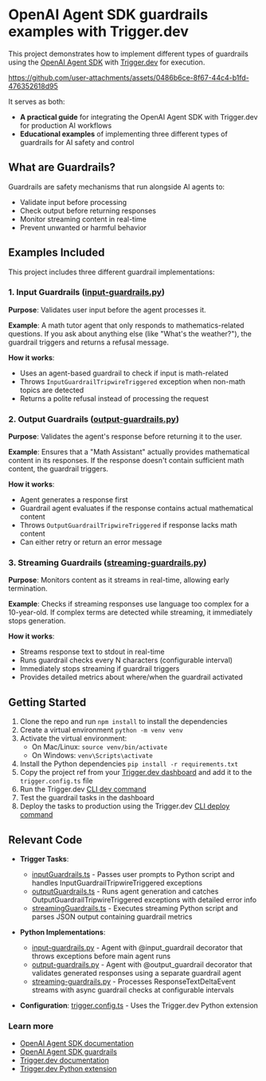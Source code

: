 # OpenAI Agent SDK guardrails examples with Trigger.dev

This project demonstrates how to implement different types of guardrails using the [OpenAI Agent SDK](https://openai.github.io/openai-agents-python/) with [Trigger.dev](https://trigger.dev) for execution.

https://github.com/user-attachments/assets/0486b6ce-8f67-44c4-b1fd-476352618d95

It serves as both:

- **A practical guide** for integrating the OpenAI Agent SDK with Trigger.dev for production AI workflows
- **Educational examples** of implementing three different types of guardrails for AI safety and control

## What are Guardrails?

Guardrails are safety mechanisms that run alongside AI agents to:

- Validate input before processing
- Check output before returning responses
- Monitor streaming content in real-time
- Prevent unwanted or harmful behavior

## Examples Included

This project includes three different guardrail implementations:

### 1. Input Guardrails ([input-guardrails.py](./src/python/input-guardrails.py))

**Purpose**: Validates user input before the agent processes it.

**Example**: A math tutor agent that only responds to mathematics-related questions. If you ask about anything else (like "What's the weather?"), the guardrail triggers and returns a refusal message.

**How it works**:

- Uses an agent-based guardrail to check if input is math-related
- Throws `InputGuardrailTripwireTriggered` exception when non-math topics are detected
- Returns a polite refusal instead of processing the request

### 2. Output Guardrails ([output-guardrails.py](./src/python/output-guardrails.py))

**Purpose**: Validates the agent's response before returning it to the user.

**Example**: Ensures that a "Math Assistant" actually provides mathematical content in its responses. If the response doesn't contain sufficient math content, the guardrail triggers.

**How it works**:

- Agent generates a response first
- Guardrail agent evaluates if the response contains actual mathematical content
- Throws `OutputGuardrailTripwireTriggered` if response lacks math content
- Can either retry or return an error message

### 3. Streaming Guardrails ([streaming-guardrails.py](./src/python/streaming-guardrails.py))

**Purpose**: Monitors content as it streams in real-time, allowing early termination.

**Example**: Checks if streaming responses use language too complex for a 10-year-old. If complex terms are detected while streaming, it immediately stops generation.

**How it works**:

- Streams response text to stdout in real-time
- Runs guardrail checks every N characters (configurable interval)
- Immediately stops streaming if guardrail triggers
- Provides detailed metrics about where/when the guardrail activated

## Getting Started

1. Clone the repo and run `npm install` to install the dependencies
2. Create a virtual environment `python -m venv venv`
3. Activate the virtual environment:
   - On Mac/Linux: `source venv/bin/activate`
   - On Windows: `venv\Scripts\activate`
4. Install the Python dependencies `pip install -r requirements.txt`
5. Copy the project ref from your [Trigger.dev dashboard](https://cloud.trigger.dev) and add it to the `trigger.config.ts` file
6. Run the Trigger.dev [CLI dev command](https://trigger.dev/docs/cli-dev-commands#cli-dev-command)
7. Test the guardrail tasks in the dashboard
8. Deploy the tasks to production using the Trigger.dev [CLI deploy command](https://trigger.dev/docs/cli-deploy-commands#cli-deploy-command)

## Relevant Code

- **Trigger Tasks**:

  - [inputGuardrails.ts](./src/trigger/inputGuardrails.ts) - Passes user prompts to Python script and handles InputGuardrailTripwireTriggered exceptions
  - [outputGuardrails.ts](./src/trigger/outputGuardrails.ts) - Runs agent generation and catches OutputGuardrailTripwireTriggered exceptions with detailed error info
  - [streamingGuardrails.ts](./src/trigger/streamingGuardrails.ts) - Executes streaming Python script and parses JSON output containing guardrail metrics

- **Python Implementations**:

  - [input-guardrails.py](./src/python/input-guardrails.py) - Agent with @input_guardrail decorator that throws exceptions before main agent runs
  - [output-guardrails.py](./src/python/output-guardrails.py) - Agent with @output_guardrail decorator that validates generated responses using a separate guardrail agent
  - [streaming-guardrails.py](./src/python/streaming-guardrails.py) - Processes ResponseTextDeltaEvent streams with async guardrail checks at configurable intervals

- **Configuration**: [trigger.config.ts](./trigger.config.ts) - Uses the Trigger.dev Python extension

### Learn more

- [OpenAI Agent SDK documentation](https://openai.github.io/openai-agents-python/)
- [OpenAI Agent SDK guardrails](https://openai.github.io/openai-agents-python/guardrails/)
- [Trigger.dev documentation](https://trigger.dev/docs)
- [Trigger.dev Python extension](https://trigger.dev/docs/config/extensions/pythonExtension#python)
